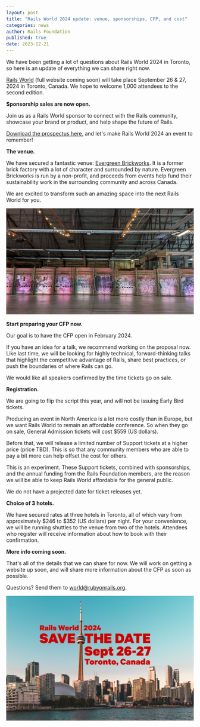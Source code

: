 ```yaml
---
layout: post
title: "Rails World 2024 update: venue, sponsorships, CFP, and cost"
categories: news
author: Rails Foundation
published: true
date: 2023-12-21
---
```


We have been getting a lot of questions about Rails World 2024 in Toronto, so here is an update of everything we can share right now.

[Rails World](/world/2023) (full website coming soon) will take place September 26 & 27, 2024 in Toronto, Canada. We hope to welcome 1,000 attendees to the second edition. 

**Sponsorship sales are now open.** 

Join us as a Rails World sponsor to connect with the Rails community, showcase your brand or product, and help shape the future of Rails. 

<a href="https://public.3.basecamp.com/p/xuZrxDiHj7vQbFzATqz8U8gc">Download the prospectus here,</a> and let's make Rails World 2024 an event to remember! 

**The venue.**

We have secured a fantastic venue: <a href="https://www.evergreen.ca/evergreen-brick-works/">Evergreen Brickworks</a>. It is a former brick factory with a lot of character and surrounded by nature. Evergreen Brickworks is run by a non-profit, and proceeds from events help fund their sustainability work in the surrounding community and across Canada.

We are excited to transform such an amazing space into the next Rails World for you. 

<img src="/assets/images/world-2024-evergreen-brickworks.jpg">

**Start preparing your CFP now.**

Our goal is to have the CFP open in February 2024. 

If you have an idea for a talk, we recommend working on the proposal now. Like last time, we will be looking for highly technical, forward-thinking talks that highlight the competitive advantage of Rails, share best practices, or push the boundaries of where Rails can go.

We would like all speakers confirmed by the time tickets go on sale.

**Registration.**

We are going to flip the script this year, and will not be issuing Early Bird tickets. 

Producing an event in North America is a lot more costly than in Europe, but we want Rails World to remain an affordable conference. So when they go on sale, General Admission tickets will cost $559 (US dollars). 

Before that, we will release a limited number of Support tickets at a higher price (price TBD). This is so that any community members who are able to pay a bit more can help offset the cost for others. 

This is an experiment. These Support tickets, combined with sponsorships, and the annual funding from the Rails Foundation members, are the reason we will be able to keep Rails World affordable for the general public. 

We do not have a projected date for ticket releases yet.

**Choice of 3 hotels.**

We have secured rates at three hotels in Toronto, all of which vary from approximately $246 to $352 (US dollars) per night. For your convenience, we will be running shuttles to the venue from two of the hotels. Attendees who register will receive information about how to book with their confirmation.

**More info coming soon.**

That's all of the details that we can share for now. We will work on getting a website up soon, and will share more information about the CFP as soon as possible.

Questions? Send them to <a href="mailto:world@rubyonrails.org">world@rubyonrails.org</a>.

<img src="/assets/images/world-toronto-save-the-date.png">

